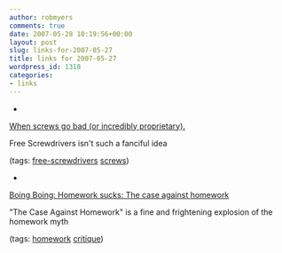```yaml
---
author: robmyers
comments: true
date: 2007-05-28 10:19:56+00:00
layout: post
slug: links-for-2007-05-27
title: links for 2007-05-27
wordpress_id: 1318
categories:
- links
---
```


  

  *   


[When screws go bad (or incredibly proprietary).](http://screwasylum.wordpress.com/)

  


Free Screwdrivers isn't such a fanciful idea

  


(tags: [free-screwdrivers](http://del.icio.us/robmyers/free-screwdrivers) [screws](http://del.icio.us/robmyers/screws))

  

  

  *   


[Boing Boing: Homework sucks: The case against homework](http://www.boingboing.net/2007/05/27/homework_sucks_the_c.html)

  


"The Case Against Homework" is a fine and frightening explosion of the homework myth

  


(tags: [homework](http://del.icio.us/robmyers/homework) [critique](http://del.icio.us/robmyers/critique))

  

  
  


